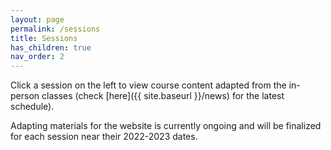```yaml
---
layout: page
permalink: /sessions
title: Sessions
has_children: true
nav_order: 2
---
```


Click a session on the left to view course content adapted from the in-person classes (check [here]({{ site.baseurl }}/news) for the latest schedule).

Adapting materials for the website is currently ongoing and will be finalized for each session near their 2022-2023 dates.
